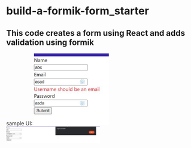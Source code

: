 # build-a-formik-form_starter

## This code creates a form  using React and adds validation using formik

sample UI:
<img src="Capture.jpg" width="200px"/>
<img src="loginSuccess.jpg" width="250px"/>
